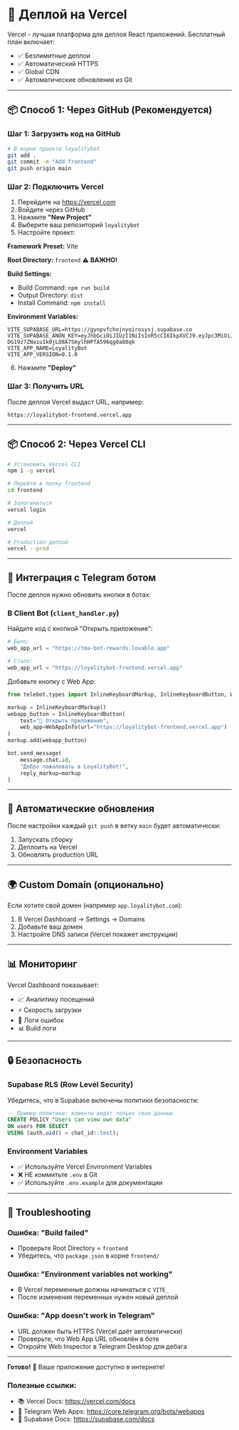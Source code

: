 # 🚀 Деплой на Vercel

Vercel - лучшая платформа для деплоя React приложений. Бесплатный план включает:
- ✅ Безлимитные деплои
- ✅ Автоматический HTTPS
- ✅ Global CDN
- ✅ Автоматические обновления из Git

---

## 📦 Способ 1: Через GitHub (Рекомендуется)

### Шаг 1: Загрузить код на GitHub

```bash
# В корне проекта loyalitybot
git add .
git commit -m "Add frontend"
git push origin main
```

### Шаг 2: Подключить Vercel

1. Перейдите на https://vercel.com
2. Войдите через GitHub
3. Нажмите **"New Project"**
4. Выберите ваш репозиторий `loyalitybot`
5. Настройте проект:

**Framework Preset:** Vite

**Root Directory:** `frontend` ⚠️ **ВАЖНО!**

**Build Settings:**
- Build Command: `npm run build`
- Output Directory: `dist`
- Install Command: `npm install`

**Environment Variables:**
```
VITE_SUPABASE_URL=https://gynpvfchojnyoirosysj.supabase.co
VITE_SUPABASE_ANON_KEY=eyJhbGciOiJIUzI1NiIsInR5cCI6IkpXVCJ9.eyJpc3MiOiJzdXBhYmFzZSIsInJlZiI6Imd5bnB2ZmNob2pueW9pcm9zeXNqIiwicm9sZSI6ImFub24iLCJpYXQiOjE3NjA2NTExMzksImV4cCI6MjA3NjIyNzEzOX0.Lw-DG19z7ZNoiu1k0jLO8A7SmylhHPfA596qg0a88qk
VITE_APP_NAME=LoyalityBot
VITE_APP_VERSION=0.1.0
```

6. Нажмите **"Deploy"**

### Шаг 3: Получить URL

После деплоя Vercel выдаст URL, например:
```
https://loyalitybot-frontend.vercel.app
```

---

## 📦 Способ 2: Через Vercel CLI

```bash
# Установить Vercel CLI
npm i -g vercel

# Перейти в папку frontend
cd frontend

# Залогиниться
vercel login

# Деплой
vercel

# Production деплой
vercel --prod
```

---

## 🔗 Интеграция с Telegram ботом

После деплоя нужно обновить кнопки в ботах:

### В Client Bot (`client_handler.py`)

Найдите код с кнопкой "Открыть приложение":

```python
# Было:
web_app_url = "https://tma-bot-rewards.lovable.app"

# Стало:
web_app_url = "https://loyalitybot-frontend.vercel.app"
```

Добавьте кнопку с Web App:

```python
from telebot.types import InlineKeyboardMarkup, InlineKeyboardButton, WebAppInfo

markup = InlineKeyboardMarkup()
webapp_button = InlineKeyboardButton(
    text="🚀 Открыть приложение",
    web_app=WebAppInfo(url="https://loyalitybot-frontend.vercel.app")
)
markup.add(webapp_button)

bot.send_message(
    message.chat.id,
    "Добро пожаловать в LoyalityBot!",
    reply_markup=markup
)
```

---

## 🔄 Автоматические обновления

После настройки каждый `git push` в ветку `main` будет автоматически:
1. Запускать сборку
2. Деплоить на Vercel
3. Обновлять production URL

---

## 🌍 Custom Domain (опционально)

Если хотите свой домен (например `app.loyalitybot.com`):

1. В Vercel Dashboard → Settings → Domains
2. Добавьте ваш домен
3. Настройте DNS записи (Vercel покажет инструкции)

---

## 📊 Мониторинг

Vercel Dashboard показывает:
- 📈 Аналитику посещений
- ⚡ Скорость загрузки
- 🐛 Логи ошибок
- 📊 Build логи

---

## 🔒 Безопасность

### Supabase RLS (Row Level Security)

Убедитесь, что в Supabase включены политики безопасности:

```sql
-- Пример политики: клиенты видят только свои данные
CREATE POLICY "Users can view own data"
ON users FOR SELECT
USING (auth.uid() = chat_id::text);
```

### Environment Variables

- ✅ Используйте Vercel Environment Variables
- ❌ НЕ коммитьте `.env` в Git
- ✅ Используйте `.env.example` для документации

---

## 🚨 Troubleshooting

### Ошибка: "Build failed"
- Проверьте Root Directory = `frontend`
- Убедитесь, что `package.json` в корне `frontend/`

### Ошибка: "Environment variables not working"
- В Vercel переменные должны начинаться с `VITE_`
- После изменения переменных нужен новый деплой

### Ошибка: "App doesn't work in Telegram"
- URL должен быть HTTPS (Vercel даёт автоматически)
- Проверьте, что Web App URL обновлён в боте
- Откройте Web Inspector в Telegram Desktop для дебага

---

**Готово!** 🎉 Ваше приложение доступно в интернете!

### Полезные ссылки:
- 📚 Vercel Docs: https://vercel.com/docs
- 🤖 Telegram Web Apps: https://core.telegram.org/bots/webapps
- 💾 Supabase Docs: https://supabase.com/docs

